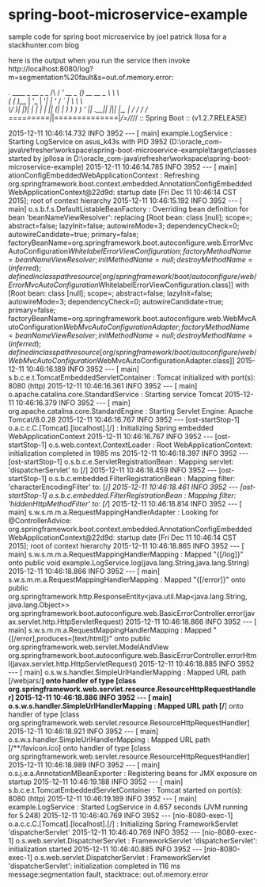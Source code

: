 # spring-boot-microservice-example
sample code for spring boot microservice by joel patrick llosa
for a stackhunter.com blog

here is the output when you run the service then invoke http://localhost:8080/log?m=segmentation%20fault&s=out.of.memory.error:

  .   ____          _            __ _ _
 /\\ / ___'_ __ _ _(_)_ __  __ _ \ \ \ \
( ( )\___ | '_ | '_| | '_ \/ _` | \ \ \ \
 \\/  ___)| |_)| | | | | || (_| |  ) ) ) )
  '  |____| .__|_| |_|_| |_\__, | / / / /
 =========|_|==============|___/=/_/_/_/
 :: Spring Boot ::        (v1.2.7.RELEASE)

2015-12-11 10:46:14.732  INFO 3952 --- [           main] example.LogService                       : Starting LogService on asus_k43s with PID 3952 (D:\oracle_com-java\refresher\workspace\spring-boot-microservice-example\target\classes started by jpllosa in D:\oracle_com-java\refresher\workspace\spring-boot-microservice-example)
2015-12-11 10:46:14.785  INFO 3952 --- [           main] ationConfigEmbeddedWebApplicationContext : Refreshing org.springframework.boot.context.embedded.AnnotationConfigEmbeddedWebApplicationContext@22d9d: startup date [Fri Dec 11 10:46:14 CST 2015]; root of context hierarchy
2015-12-11 10:46:15.192  INFO 3952 --- [           main] o.s.b.f.s.DefaultListableBeanFactory     : Overriding bean definition for bean 'beanNameViewResolver': replacing [Root bean: class [null]; scope=; abstract=false; lazyInit=false; autowireMode=3; dependencyCheck=0; autowireCandidate=true; primary=false; factoryBeanName=org.springframework.boot.autoconfigure.web.ErrorMvcAutoConfiguration$WhitelabelErrorViewConfiguration; factoryMethodName=beanNameViewResolver; initMethodName=null; destroyMethodName=(inferred); defined in class path resource [org/springframework/boot/autoconfigure/web/ErrorMvcAutoConfiguration$WhitelabelErrorViewConfiguration.class]] with [Root bean: class [null]; scope=; abstract=false; lazyInit=false; autowireMode=3; dependencyCheck=0; autowireCandidate=true; primary=false; factoryBeanName=org.springframework.boot.autoconfigure.web.WebMvcAutoConfiguration$WebMvcAutoConfigurationAdapter; factoryMethodName=beanNameViewResolver; initMethodName=null; destroyMethodName=(inferred); defined in class path resource [org/springframework/boot/autoconfigure/web/WebMvcAutoConfiguration$WebMvcAutoConfigurationAdapter.class]]
2015-12-11 10:46:16.189  INFO 3952 --- [           main] s.b.c.e.t.TomcatEmbeddedServletContainer : Tomcat initialized with port(s): 8080 (http)
2015-12-11 10:46:16.361  INFO 3952 --- [           main] o.apache.catalina.core.StandardService   : Starting service Tomcat
2015-12-11 10:46:16.379  INFO 3952 --- [           main] org.apache.catalina.core.StandardEngine  : Starting Servlet Engine: Apache Tomcat/8.0.28
2015-12-11 10:46:16.767  INFO 3952 --- [ost-startStop-1] o.a.c.c.C.[Tomcat].[localhost].[/]       : Initializing Spring embedded WebApplicationContext
2015-12-11 10:46:16.767  INFO 3952 --- [ost-startStop-1] o.s.web.context.ContextLoader            : Root WebApplicationContext: initialization completed in 1985 ms
2015-12-11 10:46:18.397  INFO 3952 --- [ost-startStop-1] o.s.b.c.e.ServletRegistrationBean        : Mapping servlet: 'dispatcherServlet' to [/]
2015-12-11 10:46:18.459  INFO 3952 --- [ost-startStop-1] o.s.b.c.embedded.FilterRegistrationBean  : Mapping filter: 'characterEncodingFilter' to: [/*]
2015-12-11 10:46:18.461  INFO 3952 --- [ost-startStop-1] o.s.b.c.embedded.FilterRegistrationBean  : Mapping filter: 'hiddenHttpMethodFilter' to: [/*]
2015-12-11 10:46:18.814  INFO 3952 --- [           main] s.w.s.m.m.a.RequestMappingHandlerAdapter : Looking for @ControllerAdvice: org.springframework.boot.context.embedded.AnnotationConfigEmbeddedWebApplicationContext@22d9d: startup date [Fri Dec 11 10:46:14 CST 2015]; root of context hierarchy
2015-12-11 10:46:18.865  INFO 3952 --- [           main] s.w.s.m.m.a.RequestMappingHandlerMapping : Mapped "{[/log]}" onto public void example.LogService.log(java.lang.String,java.lang.String)
2015-12-11 10:46:18.866  INFO 3952 --- [           main] s.w.s.m.m.a.RequestMappingHandlerMapping : Mapped "{[/error]}" onto public org.springframework.http.ResponseEntity<java.util.Map<java.lang.String, java.lang.Object>> org.springframework.boot.autoconfigure.web.BasicErrorController.error(javax.servlet.http.HttpServletRequest)
2015-12-11 10:46:18.866  INFO 3952 --- [           main] s.w.s.m.m.a.RequestMappingHandlerMapping : Mapped "{[/error],produces=[text/html]}" onto public org.springframework.web.servlet.ModelAndView org.springframework.boot.autoconfigure.web.BasicErrorController.errorHtml(javax.servlet.http.HttpServletRequest)
2015-12-11 10:46:18.885  INFO 3952 --- [           main] o.s.w.s.handler.SimpleUrlHandlerMapping  : Mapped URL path [/webjars/**] onto handler of type [class org.springframework.web.servlet.resource.ResourceHttpRequestHandler]
2015-12-11 10:46:18.886  INFO 3952 --- [           main] o.s.w.s.handler.SimpleUrlHandlerMapping  : Mapped URL path [/**] onto handler of type [class org.springframework.web.servlet.resource.ResourceHttpRequestHandler]
2015-12-11 10:46:18.921  INFO 3952 --- [           main] o.s.w.s.handler.SimpleUrlHandlerMapping  : Mapped URL path [/**/favicon.ico] onto handler of type [class org.springframework.web.servlet.resource.ResourceHttpRequestHandler]
2015-12-11 10:46:18.989  INFO 3952 --- [           main] o.s.j.e.a.AnnotationMBeanExporter        : Registering beans for JMX exposure on startup
2015-12-11 10:46:19.188  INFO 3952 --- [           main] s.b.c.e.t.TomcatEmbeddedServletContainer : Tomcat started on port(s): 8080 (http)
2015-12-11 10:46:19.189  INFO 3952 --- [           main] example.LogService                       : Started LogService in 4.657 seconds (JVM running for 5.248)
2015-12-11 10:46:40.769  INFO 3952 --- [nio-8080-exec-1] o.a.c.c.C.[Tomcat].[localhost].[/]       : Initializing Spring FrameworkServlet 'dispatcherServlet'
2015-12-11 10:46:40.769  INFO 3952 --- [nio-8080-exec-1] o.s.web.servlet.DispatcherServlet        : FrameworkServlet 'dispatcherServlet': initialization started
2015-12-11 10:46:40.885  INFO 3952 --- [nio-8080-exec-1] o.s.web.servlet.DispatcherServlet        : FrameworkServlet 'dispatcherServlet': initialization completed in 116 ms
message:segmentation fault, stacktrace: out.of.memory.error
